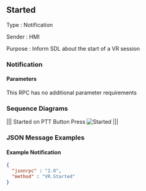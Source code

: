 ## Started

Type
: Notification

Sender
: HMI

Purpose
: Inform SDL about the start of a <span title="Voice Recognition">VR</span> session

### Notification

#### Parameters

This RPC has no additional parameter requirements

### Sequence Diagrams

|||
Started on PTT Button Press
![Started](./assets/Started.png)
|||

### JSON Message Examples

#### Example Notification

```json
{
  "jsonrpc" : "2.0",
  "method" : "VR.Started"
}
```
